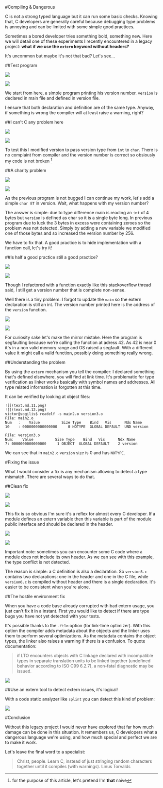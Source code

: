#Compiling & Dangerous

C is not a strong typed language but it can run some basic checks. Knowing that, C developers are generally careful because debugging type problems is annoying and can be limited with some simple good practices.

Sometimes a bored developer tries something bold, something new. Here we will detail one of these experiments I recently encountered in a legacy project: **what if we use the `extern` keyword without headers?**

It's uncommon but maybe it's not that bad? Let's see...

##Test program

![](text.md.1.png)

![](text.md.2.png)

We start from here, a simple program printing his version number. `version` is declared in main file and defined in version file.

I ensure that both declaration and definition are of the same type. Anyway, if something is wrong the compiler will at least raise a warning, right?

##I can't C any problem here

![](text.md.3.png)

![](text.md.4.png)

To test this I modified version to pass version type from `int` to `char`. There is no complaint from compiler and the version number is correct so obsiously my code is not broken [^1]

[^1]: for the purpose of this article, let's pretend I'm **that** naive

##A charity problem

![](text.md.5.png)

![](text.md.6.png)

As the previous program is not bugged I can continue my work, let's add a simple `char ET` in version. Wait, what happens with my version number?

The answer is simple: due to type difference main is reading an `int` of 4 bytes but `version` is defined as char so it is a single byte long. In previous program due to luck the 3 bytes in excess were containing zeroes so the problem was not detected. Simply by adding a new variable we modified one of those bytes and so increased the version number by 256.

We have to fix that. A good practice is to hide implementation with a function call, let's try it!

##Is half a good practice still a good practice?

![](text.md.7.png)

![](text.md.8.png)

Though I refactored with a function exactly like this stackoverflow thread said, I still get a version number that is complete non-sense.

Well there is a tiny problem: I forgot to update the `main` so the extern declaration is still an int. The version number printed here is the address of the `version` function.

![](text.md.9.png)

![](text.md.10.png)

For curiosity sake let's make the mirror mistake. Here the program is segfaulting because we're calling the function at adress 42. As 42 is near 0 it's in a non valid memory range and OS raised a segfault. With a different value it might call a valid function, possibly doing something really wrong.

##Understanding the problem

By using the `extern` mechanism you tell the compiler: I declared something that's defined elsewhere, you will find at link time. It's problematic for type verification as linker works basically with symbol names and addresses. All type related information is forgotten at this time.

It can be verified by looking at object files:

```
![](text.md.11.png)
![](text.md.12.png)
victor@sogilis$ readelf -s main2.o version3.o
File: main2.o
Num   :    Value          Size Type    Bind   Vis      Ndx Name
10    : 0000000000000000     0 NOTYPE  GLOBAL DEFAULT  UND version

File: version3.o
Num:    Value          Size Type    Bind   Vis      Ndx Name
7: 0000000000000000     1 OBJECT  GLOBAL DEFAULT    2 version
```

We can see that in `main2.o` `version` size is 0 and has `NOTYPE`.

#Fixing the issue

What I would consider a fix is any mechanism allowing to detect a type mismatch. There are several ways to do that.

##Clean fix

![](text.md.13.png)

![](text.md.14.png)

This fix is so obvious I'm sure it's a reflex for almost every C developer. If a module defines an extern variable then this variable is part of the module public interface and should be declared in the header.

![](text.md.15.png)

![](text.md.16.png)

Important note: sometimes you can encounter some C code where a module does not include its own header. As we can see with this example, the type conflict is not detected.

The reason is simple: a C definition is also a declaration. So `version5.c` contains two declarations: one in the header and one in the C file, while `version6.c` is compiled without header and there is a single declaration. It's easier to be consistent when you're alone.

##The hostile environment fix

When you have a code base already corrupted with bad extern usage, you just can't fix it in a instant. First you would like to detect if there are type bugs you have not yet detected with your tests.

It's possible thanks to the `-ftlo` option (for link-time optimizer). With this option the compiler adds metadata about the objects and the linker uses them to perform several optimizations. As the metadata contains the object types, the linker also raises a warning if there is a confusion. To quote documentation:

> if LTO encounters objects with C linkage declared with incompatible types in separate translation units to be linked together (undefined behavior according to ISO C99 6.2.7), a non-fatal diagnostic may be issued.

![](text.md.17.png)

##Use an extern tool to detect extern issues, it's logical!

With a code static analyzer like `splint` you can detect this kind of problem:

![](text.md.18.png)

#Conclusion

Without this legacy project I would never have explored that far how much damage can be done in this situation. It remembers us, C developers what a dangerous language we're using, and how much special and perfect we are to make it work.

Let's leave the final word to a specialist:

> Christ, people. Learn C, instead of just stringing random characters
> together until it compiles (with warnings).
>                                        Linus Torvalds
